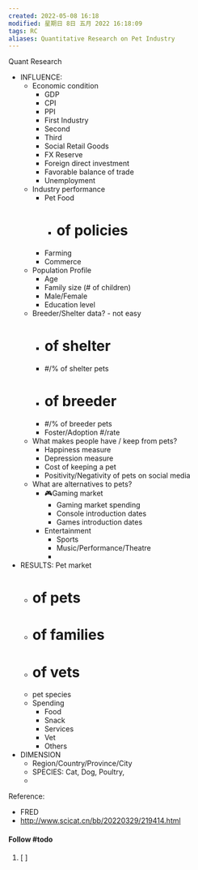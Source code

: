 ```yaml
---
created: 2022-05-08 16:18
modified: 星期日 8日 五月 2022 16:18:09
tags: RC
aliases: Quantitative Research on Pet Industry
---
```

Quant Research

- INFLUENCE: 
	- Economic condition
		- GDP
		- CPI
		- PPI
		- First Industry
		- Second
		- Third
		- Social Retail Goods
		- FX Reserve
		- Foreign direct investment
		- Favorable balance of trade
		- Unemployment
	- Industry performance
		- Pet Food
			- # of policies
		- Farming
		- Commerce
	- Population Profile
		- Age
		- Family size (# of children)
		- Male/Female
		- Education level
	- Breeder/Shelter data? - not easy
		- # of shelter
		- #/% of shelter pets
		- # of breeder
		- #/% of breeder pets
		- Foster/Adoption #/rate
	- What makes people have / keep from pets?
		- Happiness measure
		- Depression measure
		- Cost of keeping a pet
		- Positivity/Negativity of pets on social media
	- What are alternatives to pets?
		- 🎮Gaming market
			- Gaming market spending
			- Console introduction dates
			- Games introduction dates
		- Entertainment
			- Sports
			- Music/Performance/Theatre
			- 
- RESULTS: Pet market
	- # of pets
	- # of families
	- # of vets
	- pet species
	- Spending
		- Food
		- Snack
		- Services
		- Vet
		- Others
- DIMENSION
	- Region/Country/Province/City
	- SPECIES: Cat, Dog, Poultry, 
	- 

Reference:
- FRED
- http://www.scicat.cn/bb/20220329/219414.html


#### Follow #todo 
1. [ ] 